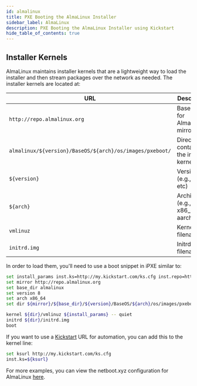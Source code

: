 ```yaml
---
id: almalinux
title: PXE Booting the AlmaLinux Installer
sidebar_label: AlmaLinux
description: PXE Booting the AlmaLinux Installer using Kickstart
hide_table_of_contents: true
---
```


## Installer Kernels

AlmaLinux maintains installer kernels that are a lightweight way to load the installer and then stream packages over the network as needed. The installer kernels are located at:

| URL | Description |
| --- | ----------- |
| `http://repo.almalinux.org`| Base URL for AlmaLinux mirrors |
| `almalinux/${version}/BaseOS/${arch}/os/images/pxeboot/` | Directory containing the installer kernels |
| `${version}` | Version (e.g., 8, 9, etc) |
| `${arch}` | Architecture (e.g., x86_64, aarch64) |
| `vmlinuz` | Kernel filename |
| `initrd.img` | Initrd filename |

In order to load them, you'll need to use a boot snippet in iPXE similar to:

```bash
set install_params inst.ks=http://my.kickstart.com/ks.cfg inst.repo=http://repo.almalinux.org/almalinux/$version/BaseOS/$arch/os/
set mirror http://repo.almalinux.org
set base_dir almalinux
set version 8
set arch x86_64
set dir ${mirror}/${base_dir}/${version}/BaseOS/${arch}/os/images/pxeboot

kernel ${dir}/vmlinuz ${install_params} -- quiet
initrd ${dir}/initrd.img
boot
```

If you want to use a [Kickstart](https://wiki.almalinux.org/documentation/kickstart.html) URL for automation, you can add this to the kernel line:

```bash
set ksurl http://my.kickstart.com/ks.cfg
inst.ks=${ksurl}
```

For more examples, you can view the netboot.xyz configuration for AlmaLinux [here](https://github.com/netbootxyz/netboot.xyz/blob/master/roles/netbootxyz/templates/menu/almalinux.ipxe.j2).
